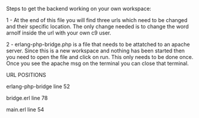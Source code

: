 Steps to get the backend working on your own workspace:

1 - At the end of this file you will find three urls which need to be changed and their specific location. The only change needed is to change the word arnolf inside the url with your own c9 user.

2 - erlang-php-bridge.php is a file that needs to be attatched to an apache server. Since this is a new workspace and nothing has been started then you need to open the file and click on run. This only needs to be done once. Once you see the apache msg on the terminal you can close that terminal.




URL POSITIONS

erlang-php-bridge line 52

bridge.erl line 78

main.erl line 54
